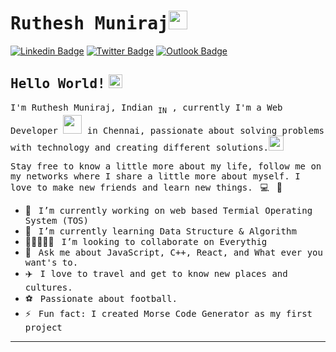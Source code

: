 # <samp>Ruthesh Muniraj</samp><img src="https://github.com/mupezzuol/mupezzuol/blob/master/assets/mario_hello_big.gif" width="30px">

[![Linkedin Badge](https://img.shields.io/badge/LinkedIn-%230077B5.svg?&style=flat-square&logo=linkedin&logoColor=white&color=071A2C&link=https://www.linkedin.com/in/ruthesh-muniraj/)](https://www.linkedin.com/in/ruthesh-muniraj/)
[![Twitter Badge](https://img.shields.io/badge/Twitter-%231877F2.svg?&style=flat-square&logo=twitter&logoColor=white&color=071A2C&link=https://twitter.com/rutheshmuniraj)](https://twitter.com/rutheshmuniraj)
[![Outlook Badge](https://img.shields.io/badge/Outlook-%231877F2.svg?&style=flat-square&logo=gmail&logoColor=white&color=071A2C&link=mailto:rutheshmuniraj@outlook.com)](mailto:rutheshmuniraj@outlook.com.com)

## <samp>Hello World!</samp> <img src="https://github.com/mupezzuol/mupezzuol/blob/master/assets/earth.gif" width="22px">

<samp>I'm Ruthesh Muniraj, Indian <sub>IN</sub> , currently I'm a Web Developer <img src="https://github.com/mupezzuol/mupezzuol/blob/master/assets/developer.gif" width="30px"> in Chennai, passionate about solving problems with technology and creating different solutions.</samp><img src="https://media.giphy.com/media/WUlplcMpOCEmTGBtBW/giphy.gif" width="24">

<samp>Stay free to know a little more about my life, follow me on my networks where I share a little more about myself. I love to make new friends and learn new things.</samp> &nbsp; 💻 &nbsp; 🚀

- 🔭 &nbsp; <samp>I’m currently working on web based Termial Operating System (TOS)</samp>
- 🌱 &nbsp; <samp>I’m currently learning Data Structure & Algorithm</samp>
- 👨🏻‍🤝‍👨🏻 &nbsp; <samp>I’m looking to collaborate on Everythig</samp>
- 💬 &nbsp; <samp>Ask me about JavaScript, C++, React, and What ever you want's to.</samp>
- ✈️ &nbsp; <samp>I love to travel and get to know new places and cultures.</samp>
- ⚽ &nbsp; <samp>Passionate about football.</samp>
- ⚡ &nbsp; <samp>Fun fact: I created Morse Code Generator as my first project</samp>

---
